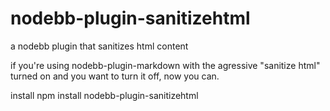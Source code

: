 nodebb-plugin-sanitizehtml
==========================

a nodebb plugin that sanitizes html content


if you're using nodebb-plugin-markdown with the agressive "sanitize html" turned on and you want to turn it off, now you can.

install
    npm install nodebb-plugin-sanitizehtml

